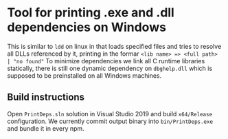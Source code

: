 # Tool for printing .exe and .dll dependencies on Windows

This is similar to `ldd` on linux in that loads specified files and tries to
resolve all DLLs referenced by it, printing in the formar `<lib name> => <full path> | "no found"`
To minimize dependencies we link all C runtime libraries statically, there is
still one dynamic dependency on `dbghelp.dll` which is supposed to be preinstalled
on all Windows machines.

## Build instructions

Open `PrintDeps.sln` solution in Visual Studio 2019 and build `x64/Release` configuration. We
currently commit output binary into `bin/PrintDeps.exe` and bundle it in every npm.
